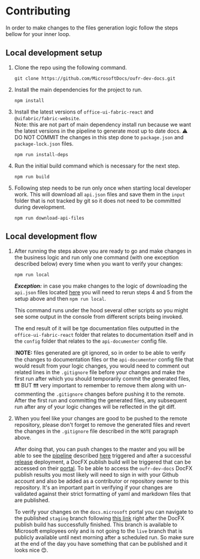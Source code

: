 # Contributing

In order to make changes to the files generation logic follow the steps bellow for your inner loop.

## Local development setup

1. Clone the repo using the following command.

   ```
   git clone https://github.com/MicrosoftDocs/oufr-dev-docs.git
   ```

2. Install the main dependencies for the project to run.

   ```
   npm install
   ```

3. Install the latest versions of `office-ui-fabric-react` and `@uifabric/fabric-website`.  
   Note: this are not part of main dependency install run because we want the latest versions in the pipeline to generate most up to date docs. ️️⚠️ DO NOT COMMIT the changes in this step done to `package.json` and `package-lock.json` files.

   ```
   npm run install-deps
   ```

4. Run the initial build command which is necessary for the next step.

   ```
   npm run build
   ```

5. Following step needs to be run only once when starting local developer work. This will download all `api.json` files and save them in the `input` folder that is not tracked by git so it does not need to be committed during development.

   ```
   npm run download-api-files
   ```

## Local development flow

1. After running the steps above you are ready to go and make changes in the business logic and run only one command (with one exception described below) every time when you want to verify your changes:

   ```
   npm run local
   ```

   **_Exception:_** in case you make changes to the logic of downloading the `api.json` files located [here](https://github.com/MicrosoftDocs/oufr-dev-docs/blob/master/src/downloadApiFiles.ts) you will need to rerun steps 4 and 5 from the setup above and then `npm run local`.

   This command runs under the hood several other scripts so you might see some output in the console from different scripts being invoked.

   The end result of it will be tge documentation files outputted in the `office-ui-fabric-react` folder that relates to documentation itself and in the `config` folder that relates to the `api-documenter` config file.

   ❕**NOTE:** files generated are git ignored, so in order to be able to verify the changes to documentation files or the `api-documenter` config file that would result from your logic changes, you would need to comment out related lines in the `.gitignore` file before your changes and make the first run after which you should temporarily commit the generated files, ❗️❗️❗️ BUT ❗️❗️❗️ very important to remember to remove them along with un-commenting the `.gitignore` changes before pushing it to the remote. After the first run and committing the generated files, any subsequent run after any of your logic changes will be reflected in the git diff.

2. When you feel like your changes are good to be pushed to the remote repository, please don't forget to remove the generated files and revert the changes in the `.gitignore` file described in the `NOTE` paragraph above.

   After doing that, you can push changes to the master and you will be able to see the [pipeline](https://uifabric.visualstudio.com/fabricpublic/_build?definitionId=107) described [here](PIPELINE_FLOW.md) triggered and after a successful [release](https://uifabric.visualstudio.com/fabricpublic/_release?_a=releases&view=mine&definitionId=1) deployment, a DocFX publish build will be triggered that can be accessed on their [portal](https://ops.microsoft.com/#/). To be able to access the `oufr-dev-docs` DocFX publish results you most likely will need to sign in with your Github account and also be added as a contributor or repository owner to this repository. It's an important part in verifying if your changes are validated against their strict formatting of yaml and markdown files that are published.

   To verify your changes on the `docs.microsoft` portal you can navigate to the published `staging` branch following [this link](https://review.docs.microsoft.com/en-us/javascript/api/getstarted/getstartedpage?view=office-ui-fabric-react-latest&branch=staging) right after the DocFX publish build has successfully finished. This branch is available to Microsoft employees only and is not going to the `live` branch that is publicly available until next morning after a scheduled run. So make sure at the end of the day you have something that can be published and it looks nice 😊.
